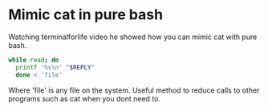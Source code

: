 # Mimic cat in pure bash

Watching terminalforlife video he showed how you can mimic cat with pure bash.
```bash
while read; do
  printf '%s\n' "$REPLY"
  done < 'file'
```
Where 'file' is any file on the system. Useful method to reduce calls to other programs such as cat when you dont need to.

